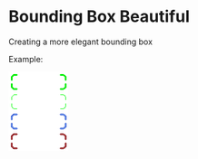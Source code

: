 # Bounding Box Beautiful
Creating a more elegant bounding box

Example:

![Bounding Box](https://github.com/escudero/BoundingBoxBeautiful/blob/main/example.png?raw=true)

